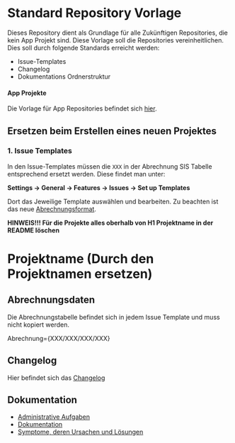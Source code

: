 # Standard Repository Vorlage

Dieses Repository dient als Grundlage für alle Zukünftigen Repositories, die kein App Projekt sind. Diese Vorlage soll die Repositories vereinheitlichen. Dies soll durch folgende Standards erreicht werden:

- Issue-Templates
- Changelog
- Dokumentations Ordnerstruktur

#### App Projekte
Die Vorlage für App Repositories befindet sich [hier](https://github.com/minova-afis/aero.minova.default.template.app).

## Ersetzen beim Erstellen eines neuen Projektes

### 1. Issue Templates

In den Issue-Templates müssen die ``XXX`` in der Abrechnung SIS Tabelle entsprechend ersetzt werden. Diese findet man unter:

**Settings -> General -> Features -> Issues -> Set up Templates**

Dort das Jeweilige Template auswählen und bearbeiten. Zu beachten ist das neue [Abrechnungsformat](https://github.com/minova-afis/aero.minova.workingtime.github#abrechnungs-string).

**HINWEIS!!! Für die Projekte alles oberhalb von H1 Projektname in der README löschen**

# Projektname (Durch den Projektnamen ersetzen)

## Abrechnungsdaten

Die Abrechnungstabelle befindet sich in jedem Issue Template und muss nicht kopiert werden. 

Abrechnung={XXX/XXX/XXX/XXX}

## Changelog

Hier befindet sich das [Changelog](CHANGELOG.md)

## Dokumentation
* [Administrative Aufgaben](doc/administrative-aufgaben.md)
* [Dokumentation](doc/md/contents.md)
* [Symptome, deren Ursachen und Lösungen](doc/symptome-deren-ursache-und-loesung.md)
